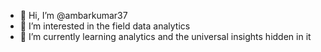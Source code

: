 - 👋 Hi, I’m @ambarkumar37
- 👀 I’m interested in the field data analytics
- 🌱 I’m currently learning analytics and the universal insights hidden in it

